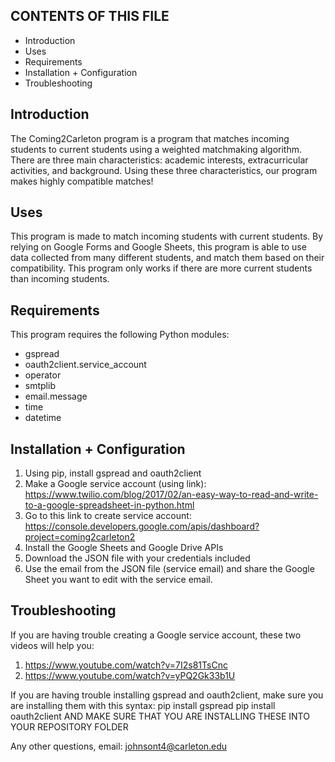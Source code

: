 CONTENTS OF THIS FILE
---------------------

 * Introduction
 * Uses
 * Requirements
 * Installation + Configuration
 * Troubleshooting


Introduction
------------
The Coming2Carleton program is a program that matches incoming students to current students using a weighted matchmaking algorithm. There are three main characteristics: academic interests, extracurricular activities, and background. Using these three characteristics, our program makes highly compatible matches!

Uses
------------
This program is made to match incoming students with current students. By relying on Google Forms and Google Sheets, this program is able to use data collected from many different students, and match them based on their compatibility. This program only works if there are more current students than incoming students.

Requirements
------------
This program requires the following Python modules:
  - gspread
  - oauth2client.service_account
  - operator
  - smtplib
  - email.message
  - time
  - datetime

Installation + Configuration
-------------
1. Using pip, install gspread and oauth2client
2. Make a Google service account (using link): https://www.twilio.com/blog/2017/02/an-easy-way-to-read-and-write-to-a-google-spreadsheet-in-python.html
3. Go to this link to create service account: https://console.developers.google.com/apis/dashboard?project=coming2carleton2
4. Install the Google Sheets and Google Drive APIs
5. Download the JSON file with your credentials included
6. Use the email from the JSON file (service email) and share the Google Sheet you want to edit with the service email.

Troubleshooting
------------
If you are having trouble creating a Google service account, these two videos will help you:
  1. https://www.youtube.com/watch?v=7I2s81TsCnc
  2. https://www.youtube.com/watch?v=yPQ2Gk33b1U

If you are having trouble installing gspread and oauth2client, make sure you are installing them with this syntax: 
  pip install gspread
  pip install oauth2client
  AND MAKE SURE THAT YOU ARE INSTALLING THESE INTO YOUR REPOSITORY FOLDER

Any other questions, email: johnsont4@carleton.edu
